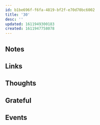 ```yaml
---
id: b1be696f-f6fa-4819-bf2f-e70d70bc6002
title: '30'
desc: ''
updated: 1611949300183
created: 1611947758078
---
```


## Notes

## Links

## Thoughts

## Grateful

## Events
